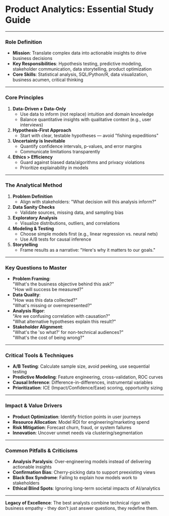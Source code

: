 # Product Analytics: Essential Study Guide  

---

### **Role Definition**  
- **Mission**: Translate complex data into actionable insights to drive business decisions  
- **Key Responsibilities**: Hypothesis testing, predictive modeling, stakeholder communication, data storytelling, product optimization  
- **Core Skills**: Statistical analysis, SQL/Python/R, data visualization, business acumen, critical thinking  

---

### **Core Principles**  
1. **Data-Driven ≠ Data-Only**  
   - Use data to inform (not replace) intuition and domain knowledge  
   - Balance quantitative insights with qualitative context (e.g., user interviews)  
2. **Hypothesis-First Approach**  
   - Start with clear, testable hypotheses — avoid "fishing expeditions"  
3. **Uncertainty is Inevitable**  
   - Quantify confidence intervals, p-values, and error margins  
   - Communicate limitations transparently  
4. **Ethics > Efficiency**  
   - Guard against biased data/algorithms and privacy violations  
   - Prioritize explainability in models  

---

### **The Analytical Method**  
1. **Problem Definition**  
   - Align with stakeholders: "What decision will this analysis inform?"  
2. **Data Sanity Checks**  
   - Validate sources, missing data, and sampling bias  
3. **Exploratory Analysis**  
   - Visualize distributions, outliers, and correlations  
4. **Modeling & Testing**  
   - Choose simple models first (e.g., linear regression vs. neural nets)  
   - Use A/B tests for causal inference  
5. **Storytelling**  
   - Frame results as a narrative: "Here's why it matters to our goals."  

---

### **Key Questions to Master**  
- **Problem Framing**:  
  "What's the business objective behind this ask?"  
  "How will success be measured?"  
- **Data Quality**:  
  "How was this data collected?"  
  "What's missing or overrepresented?"  
- **Analysis Rigor**:  
  "Are we confusing correlation with causation?"  
  "What alternative hypotheses explain this result?"  
- **Stakeholder Alignment**:  
  "What's the 'so what?' for non-technical audiences?"  
  "What's the cost of being wrong?"  

---

### **Critical Tools & Techniques**  
- **A/B Testing**: Calculate sample size, avoid peeking, use sequential testing  
- **Predictive Modeling**: Feature engineering, cross-validation, ROC curves  
- **Causal Inference**: Difference-in-differences, instrumental variables  
- **Prioritization**: ICE (Impact/Confidence/Ease) scoring, opportunity sizing  

---

### **Impact & Value Drivers**  
- **Product Optimization**: Identify friction points in user journeys  
- **Resource Allocation**: Model ROI for engineering/marketing spend  
- **Risk Mitigation**: Forecast churn, fraud, or system failures  
- **Innovation**: Uncover unmet needs via clustering/segmentation  

---

### **Common Pitfalls & Criticisms**  
- **Analysis Paralysis**: Over-engineering models instead of delivering actionable insights  
- **Confirmation Bias**: Cherry-picking data to support preexisting views  
- **Black Box Syndrome**: Failing to explain how models work to stakeholders  
- **Ethical Blind Spots**: Ignoring long-term societal impacts of AI/analytics  

---

**Legacy of Excellence**: The best analysts combine technical rigor with business empathy - they don't just answer questions, they redefine them.